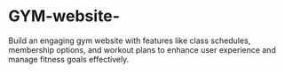 # GYM-website-
Build an engaging gym website with features like class schedules, membership options, and workout plans to enhance user experience and manage fitness goals effectively.
